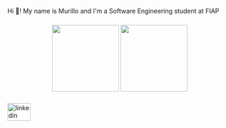 <p align="left">Hi 👋! My name is Murillo and I'm a Software Engineering student at FIAP</p>

###

<div align="center">
  <img height="150" src="https://github-readme-stats.vercel.app/api?username=MuRibeiroDev&show_icons=true&theme=dracula&count_private=true&hide_border=false" />
  <img height="150" src="https://github-readme-stats.vercel.app/api/top-langs/?username=MuRibeiroDev&layout=compact&theme=dracula&hide_border=false" />
</div>

###

<div align="left">
  <a href="https://www.linkedin.com/in/murillo-ribeiro-7b7807232/" target="_blank">
    <img src="https://raw.githubusercontent.com/maurodesouza/profile-readme-generator/master/src/assets/icons/social/linkedin/default.svg" width="52" height="40" alt="linkedin logo"  />
  </a>
</div>

